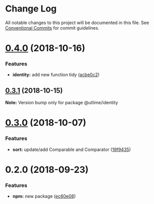# Change Log

All notable changes to this project will be documented in this file.
See [Conventional Commits](https://conventionalcommits.org) for commit guidelines.

# [0.4.0](https://github.com/utlime/monorepo/tree/master/packages/identity/compare/@utlime/identity@0.3.1...@utlime/identity@0.4.0) (2018-10-16)


### Features

* **identity:** add new function tidy ([acbe0c2](https://github.com/utlime/monorepo/tree/master/packages/identity/commit/acbe0c2))





## [0.3.1](https://github.com/utlime/monorepo/tree/master/packages/identity/compare/@utlime/identity@0.3.0...@utlime/identity@0.3.1) (2018-10-15)

**Note:** Version bump only for package @utlime/identity





<a name="0.3.0"></a>
# [0.3.0](https://github.com/utlime/monorepo/tree/master/packages/identity/compare/@utlime/identity@0.2.0...@utlime/identity@0.3.0) (2018-10-07)


### Features

* **sort:** update/add Comparable and Comparator ([19f9435](https://github.com/utlime/monorepo/tree/master/packages/identity/commit/19f9435))





<a name="0.2.0"></a>
# 0.2.0 (2018-09-23)


### Features

* **npm:** new package ([ec60e08](https://github.com/utlime/monorepo/tree/master/packages/identity/commit/ec60e08))
